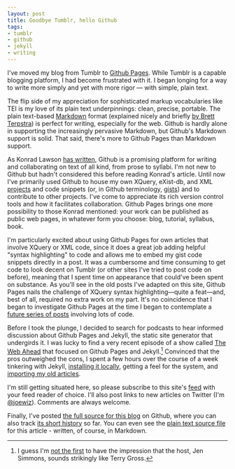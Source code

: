 ```yaml
---
layout: post
title: Goodbye Tumblr, hello Github
tags:
- tumblr
- github
- jekyll
- writing
---
```


I've moved my blog from Tumblr to [Github Pages](http://pages.github.com/).  While Tumblr is a capable blogging platform, I had become frustrated with it.  I began longing for a way to write more simply and yet with more rigor — with simple, plain text.  

The flip side of my appreciation for sophisticated markup vocabularies like TEI is my love of its plain text underpinnings: clean, precise, portable.  The plain text-based [Markdown](http://daringfireball.net/projects/markdown/syntax) format (explained nicely and briefly [by Brett Terpstra](http://brettterpstra.com/2011/08/31/why-markdown-a-two-minute-explanation/)) is perfect for writing, especially for the web.  Github is hardly alone in supporting the increasingly pervasive Markdown, but Github's Markdown support is solid.  That said, there's more to Github Pages than Markdown support.

As Konrad Lawson [has written](http://chronicle.com/blogs/profhacker/getting-started-with-a-github-repository/47393), Github is a promising platform for writing and collaborating on text of all kind, from prose to syllabi.  I'm not new to Github but hadn't considered this before reading Konrad's article.  Until now I've primarily used Github to house my own XQuery, eXist-db, and XML [projects](https://github.com/joewiz) and code snippets (or, in Github terminology, [gists](https://gist.github.com/joewiz)) and to contribute to other projects.  I've come to appreciate its rich version control tools and how it facilitates collaboration.  Github Pages brings one more possibility to those Konrad mentioned: your work can be published as public web pages, in whatever form you choose: blog, tutorial, syllabus, book.

I'm particularly excited about using Github Pages for own articles that involve XQuery or XML code, since it does a great job adding helpful "syntax highlighting" to code and allows me to embed my gist code snippets directly in a post.  It was a cumbersome and time consuming to get code to look decent on Tumblr (or other sites I've tried to post code on before), meaning that I spent time on appearance that could've been spent on substance.  As you'll see in the old posts I've adapted on this site, Github Pages nails the challenge of XQuery syntax highlighting—quite a feat—and, best of all, required no extra work on my part.  It's no coincidence that I began to investigate Github Pages at the time I began to contemplate a [future series of posts](https://twitter.com/joewiz/status/354857920355250176) involving lots of code.

Before I took the plunge, I decided to search for podcasts to hear informed discussion about Github Pages and Jekyll, the static site generator that undergirds it.  I was lucky to find a very recent episode of a show called [The Web Ahead](http://5by5.tv/webahead/54) that focused on Github Pages and Jekyll.[^1]  Convinced that the pros outweighed the cons, I spent a few hours over the course of a week tinkering with Jekyll, [installing it locally](http://jekyllrb.com/docs/installation/), getting a feel for the system, and [importing my old articles](http://jekyllrb.com/docs/migrations/).  

I'm still getting situated here, so please subscribe to this site's [feed](http://joewiz.org/atom.xml) with your feed reader of choice.  I'll also post links to new articles on Twitter (I'm [@joewiz](http://twitter.com/joewiz)).  Comments are always welcome.

Finally, I've posted [the full source for this blog](http://github.com/joewiz/joewiz.github.io) on Github, where you can also track [its short history](https://github.com/joewiz/joewiz.github.io/commits/master) so far.  You can even see the [plain text source file](https://raw.github.com/joewiz/joewiz.github.io/master/_posts/2013-07-23-goodbye-tumblr-hello-github.md) for this article - written, of course, in Markdown.

[^1]: I guess I'm [not the first](https://twitter.com/adamroxton/statuses/323776265628811264) to have the impression that the host, Jen Simmons, sounds strikingly like Terry Gross.